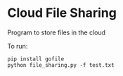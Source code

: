 
# Cloud File Sharing

Program to store files in the cloud

To run:

```
pip install gofile
python file_sharing.py -f test.txt
```
